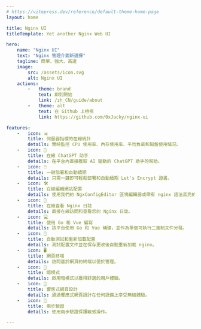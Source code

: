 ```yaml
---
# https://vitepress.dev/reference/default-theme-home-page
layout: home

title: Nginx UI
titleTemplate: Yet another Nginx Web UI

hero:
    name: "Nginx UI"
    text: "Nginx 管理介面新選擇"
    tagline: 簡單、強大、高速
    image:
        src: /assets/icon.svg
        alt: Nginx UI
    actions:
        -   theme: brand
            text: 即刻開始
            link: /zh_CN/guide/about
        -   theme: alt
            text: 在 Github 上檢視
            link: https://github.com/0xJacky/nginx-ui

features:
    -   icon: 📊
        title: 伺服器指標的在線統計
        details: 實時監控 CPU 使用率、內存使用率、平均負載和磁盤使用情況。
    -   icon: 💬
        title: 在線 ChatGPT 助手
        details: 在平台內直接獲取 AI 驅動的 ChatGPT 助手的幫助。
    -   icon: 🖱️
        title: 一鍵部署和自動續期
        details: 只需一鍵即可輕鬆部署和自動續期 Let's Encrypt 證書。
    -   icon: 🛠️
        title: 在線編輯網站配置
        details: 使用我們的 NgxConfigEditor 區塊編輯器或帶有 nginx 語法高亮的 Ace 代碼編輯器編輯配置。
    -   icon: 📜
        title: 在線查看 Nginx 日誌
        details: 直接在線訪問和查看您的 Nginx 日誌。
    -   icon: 💻
        title: 使用 Go 和 Vue 編寫
        details: 該平台使用 Go 和 Vue 構建，並作為單個可執行二進制文件分發。
    -   icon: 🔄
        title: 自動測試和重新加載配置
        details: 測試配置文件並在保存更改後自動重新加載 nginx。
    -   icon: 🖥️
        title: 網頁終端
        details: 訪問基於網頁的終端以便於管理。
    -   icon: 🌙
        title: 暗模式
        details: 啟用暗模式以獲得舒適的用戶體驗。
    -   icon: 📱
        title: 響應式網頁設計
        details: 通過響應式網頁設計在任何設備上享受無縫體驗。
    -   icon: 🔐
        title: 兩步驗證
        details: 使用兩步驗證保護敏感操作。

---
```


